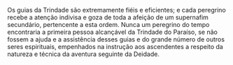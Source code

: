 ﻿Os guias da Trindade são extremamente fiéis e eficientes; e cada peregrino recebe a atenção indivisa e goza de toda a afeição de um supernafim secundário, pertencente a esta ordem. Nunca um peregrino do tempo encontraria a primeira pessoa alcançável da Trindade do Paraíso,  se não fossem a ajuda e a assistência desses guias e do grande número de outros seres espirituais, empenhados na instrução aos ascendentes a respeito da natureza e técnica da aventura seguinte da Deidade.
